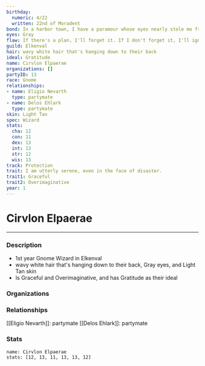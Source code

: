 ```yaml
---
birthday:
  numeric: 4/22
  written: 22nd of Moradent
bond: In a harbor town, I have a paramour whose eyes nearly stole me from the sea.
eyes: Gray
flaw: If there's a plan, I'll forget it. If I don't forget it, I'll ignore it.
guild: Elkenval
hair: wavy white hair that's hanging down to their back
ideal: Gratitude
name: Cirvlon Elpaerae
organizations: []
partyID: 13
race: Gnome
relationships:
- name: Eligio Nevarth
  type: partymate
- name: Delos Ehlark
  type: partymate
skin: Light Tan
spec: Wizard
stats:
  cha: 12
  con: 11
  dex: 13
  int: 13
  str: 12
  wis: 13
track: Protection
trait: I am utterly serene, even in the face of disaster.
trait1: Graceful
trait2: Overimaginative
year: 1
---
```

# Cirvlon Elpaerae
---
### Description
- 1st year Gnome Wizard in Elkenval
- wavy white hair that's hanging down to their back, Gray eyes, and Light Tan skin
- Is Graceful and Overimaginative, and has Gratitude as their ideal

### Organizations
### Relationships
[[Eligio Nevarth]]: partymate
[[Delos Ehlark]]: partymate
### Stats
```statblock
name: Cirvlon Elpaerae
stats: [12, 13, 11, 13, 13, 12]
```